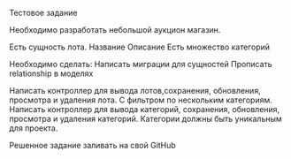 Тестовое задание

Необходимо разработать небольшой аукцион магазин.

Есть сущность лота.
Название
Описание
Есть множество категорий




Необходимо сделать:
Написать миграции для сущностей
Прописать relationship в моделях

Написать контроллер для вывода лотов,сохранения, обновления, просмотра и удаления лота. С фильтром по нескольким  категориям.
Написать контроллер для вывода категорий, сохранения, обновления, просмотра и удаления категорий. Категории должны быть уникальным для проекта.


Решенное задание заливать на свой GitHub


